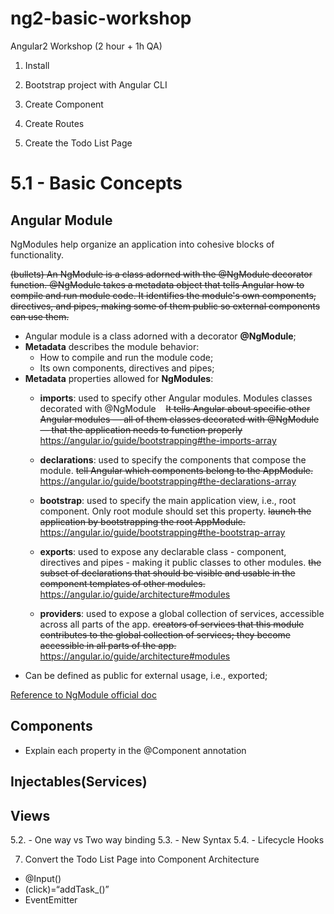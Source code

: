 # ng2-basic-workshop
Angular2 Workshop (2 hour + 1h QA)

1. Install

2. Bootstrap project with Angular CLI

3. Create Component

4. Create Routes

5. Create the Todo List Page
# 5.1 - Basic Concepts
## Angular Module

NgModules help organize an application into cohesive blocks of functionality.

~~(bullets) An NgModule is a class adorned with the @NgModule decorator function. @NgModule takes a metadata object that tells Angular how to compile and run module code. It identifies the module's own components, directives, and pipes, making some of them public so external components can use them.~~ 
- Angular module is a class adorned with a decorator **@NgModule**;
- **Metadata** describes the module behavior:
    - How to compile and run the module code;
    - Its own components, directives and pipes;
- **Metadata** properties allowed for **NgModules**:
    - **imports**: used to specify other Angular modules. Modules classes decorated with @NgModule
    ~~It tells Angular about specific other Angular modules — all of them classes decorated with @NgModule — that the application needs to function properly~~ https://angular.io/guide/bootstrapping#the-imports-array
  
    - **declarations**: used to specify the components that compose the module.
    ~~tell Angular which components belong to the AppModule.~~ https://angular.io/guide/bootstrapping#the-declarations-array

    - **bootstrap**: used to specify the main application view, i.e., root component. Only root module should set this property.
    ~~launch the application by bootstrapping the root AppModule.~~ https://angular.io/guide/bootstrapping#the-bootstrap-array

    - **exports**: used to expose any declarable class - component, directives and pipes - making it public classes to other modules.
    ~~the subset of declarations that should be visible and usable in the component templates of other modules.~~ https://angular.io/guide/architecture#modules

    - **providers**:  used to expose a global collection of services, accessible across all parts of the app. 
    ~~creators of services that this module contributes to the global collection of services; they become accessible in all parts of the app.~~ https://angular.io/guide/architecture#modules
- Can be defined as public for external usage, i.e., exported; 

[Reference to NgModule official doc](https://angular.io/guide/ngmodule#ngmodules)
      
## Components
   - Explain each property in the @Component annotation
## Injectables(Services)
## Views
5.2. - One way vs Two way binding
5.3. - New Syntax
5.4. - Lifecycle Hooks

7. Convert the Todo List Page into Component Architecture
- @Input()
- (click)=“addTask_()”
- EventEmitter

